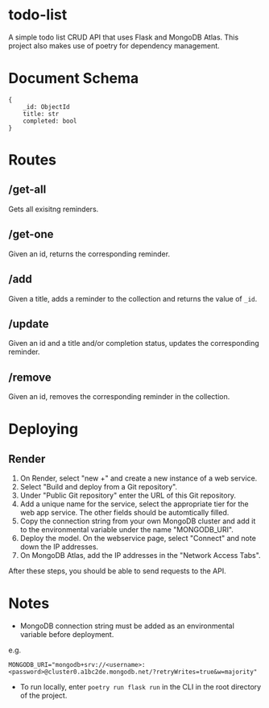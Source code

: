 # todo-list
A simple todo list CRUD API that uses Flask and MongoDB Atlas. This project also makes use of poetry for dependency management.

# Document Schema
```
{
    _id: ObjectId
    title: str
    completed: bool
}
```

# Routes
## /get-all
Gets all exisitng reminders.

## /get-one
Given an id, returns the corresponding reminder.

## /add
Given a title, adds a reminder to the collection and returns the value of `_id`.

## /update
Given an id and a title and/or completion status, updates the corresponding reminder.

## /remove
Given an id, removes the corresponding reminder in the collection.

# Deploying
## Render
1. On Render, select "new +" and create a new instance of a web service.
2. Select "Build and deploy from a Git repository".
3. Under "Public Git repository" enter the URL of this Git repository.
4. Add a unique name for the service, select the appropriate tier for the web app service. The other fields should be automtically filled.
5. Copy the connection string from your own MongoDB cluster and add it to the environmental variable under the name "MONGODB_URI".
6. Deploy the model. On the webservice page, select "Connect" and note down the IP addresses.
5. On MongoDB Atlas, add the IP addresses in the "Network Access Tabs".

After these steps, you should be able to send requests to the API.

# Notes
- MongoDB connection string must be added as an environmental variable before deployment.

e.g.
```
MONGODB_URI="mongodb+srv://<username>:<password>@cluster0.a1bc2de.mongodb.net/?retryWrites=true&w=majority"
```

- To run locally, enter
`
poetry run flask run
`
in the CLI in the root directory of the project.